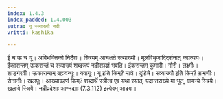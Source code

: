 ```yaml
---
index: 1.4.3
index_padded: 1.4.003
sutra: यू स्त्र्याख्यौ नदी
vritti: kashika

---
```

ई च ऊ च यू। अविभक्तिको निर्देशः। स्त्रियम् आचक्षते स्त्र्याख्यौ। मूलविभुजादिदर्शनात् कप्रत्ययः। ईकारान्तम् ऊकरान्तं च स्त्र्याख्यं शब्दरूपं नदीसञ्ज्ञं भवति। ईकरान्तम् कुमारी। गौरी। लक्ष्मीः। शार्ङ्गरवी। ऊकारान्तम् ब्रह्मवन्धूः। यवागूः। यू इति किम्? मात्रे। दुहित्रे। स्त्र्याख्यौ इति किम्? ग्रामणीः। सेनानीः। खलपूः। आख्याग्रहणं किम्? शब्दार्थे स्त्रीत्व एव यथा स्यात्, पदान्तराख्ये मा भूत्, ग्रामन्ये स्त्रियै। खलप्वे स्त्रियै। नदीप्रदेशाः आण्नद्याः (7.3.112) इत्येवम् आदयः।